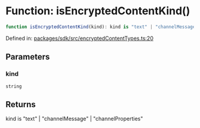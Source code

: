 # Function: isEncryptedContentKind()

```ts
function isEncryptedContentKind(kind): kind is "text" | "channelMessage" | "channelProperties";
```

Defined in: [packages/sdk/src/encryptedContentTypes.ts:20](https://github.com/towns-protocol/towns/blob/0db1fd0ac7258e8db8cedfb6183e8eade8284fa1/packages/sdk/src/encryptedContentTypes.ts#L20)

## Parameters

### kind

`string`

## Returns

kind is "text" \| "channelMessage" \| "channelProperties"

